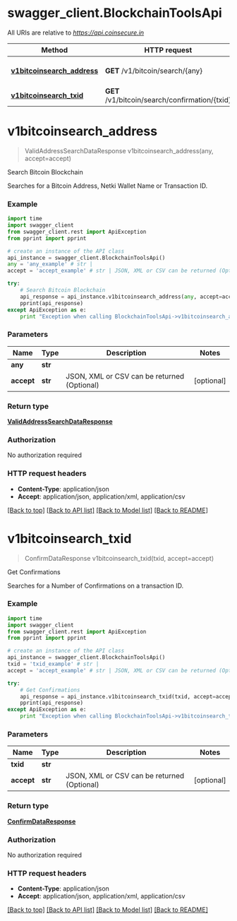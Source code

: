 # swagger_client.BlockchainToolsApi

All URIs are relative to *https://api.coinsecure.in*

Method | HTTP request | Description
------------- | ------------- | -------------
[**v1bitcoinsearch_address**](BlockchainToolsApi.md#v1bitcoinsearch_address) | **GET** /v1/bitcoin/search/{any} | Search Bitcoin Blockchain
[**v1bitcoinsearch_txid**](BlockchainToolsApi.md#v1bitcoinsearch_txid) | **GET** /v1/bitcoin/search/confirmation/{txid} | Get Confirmations


# **v1bitcoinsearch_address**
> ValidAddressSearchDataResponse v1bitcoinsearch_address(any, accept=accept)

Search Bitcoin Blockchain

Searches for a Bitcoin Address, Netki Wallet Name or Transaction ID.

### Example 
```python
import time
import swagger_client
from swagger_client.rest import ApiException
from pprint import pprint

# create an instance of the API class
api_instance = swagger_client.BlockchainToolsApi()
any = 'any_example' # str | 
accept = 'accept_example' # str | JSON, XML or CSV can be returned (Optional) (optional)

try: 
    # Search Bitcoin Blockchain
    api_response = api_instance.v1bitcoinsearch_address(any, accept=accept)
    pprint(api_response)
except ApiException as e:
    print "Exception when calling BlockchainToolsApi->v1bitcoinsearch_address: %s\n" % e
```

### Parameters

Name | Type | Description  | Notes
------------- | ------------- | ------------- | -------------
 **any** | **str**|  | 
 **accept** | **str**| JSON, XML or CSV can be returned (Optional) | [optional] 

### Return type

[**ValidAddressSearchDataResponse**](ValidAddressSearchDataResponse.md)

### Authorization

No authorization required

### HTTP request headers

 - **Content-Type**: application/json
 - **Accept**: application/json, application/xml, application/csv

[[Back to top]](#) [[Back to API list]](../README.md#documentation-for-api-endpoints) [[Back to Model list]](../README.md#documentation-for-models) [[Back to README]](../README.md)

# **v1bitcoinsearch_txid**
> ConfirmDataResponse v1bitcoinsearch_txid(txid, accept=accept)

Get Confirmations

Searches for a Number of Confirmations on a transaction ID.

### Example 
```python
import time
import swagger_client
from swagger_client.rest import ApiException
from pprint import pprint

# create an instance of the API class
api_instance = swagger_client.BlockchainToolsApi()
txid = 'txid_example' # str | 
accept = 'accept_example' # str | JSON, XML or CSV can be returned (Optional) (optional)

try: 
    # Get Confirmations
    api_response = api_instance.v1bitcoinsearch_txid(txid, accept=accept)
    pprint(api_response)
except ApiException as e:
    print "Exception when calling BlockchainToolsApi->v1bitcoinsearch_txid: %s\n" % e
```

### Parameters

Name | Type | Description  | Notes
------------- | ------------- | ------------- | -------------
 **txid** | **str**|  | 
 **accept** | **str**| JSON, XML or CSV can be returned (Optional) | [optional] 

### Return type

[**ConfirmDataResponse**](ConfirmDataResponse.md)

### Authorization

No authorization required

### HTTP request headers

 - **Content-Type**: application/json
 - **Accept**: application/json, application/xml, application/csv

[[Back to top]](#) [[Back to API list]](../README.md#documentation-for-api-endpoints) [[Back to Model list]](../README.md#documentation-for-models) [[Back to README]](../README.md)

